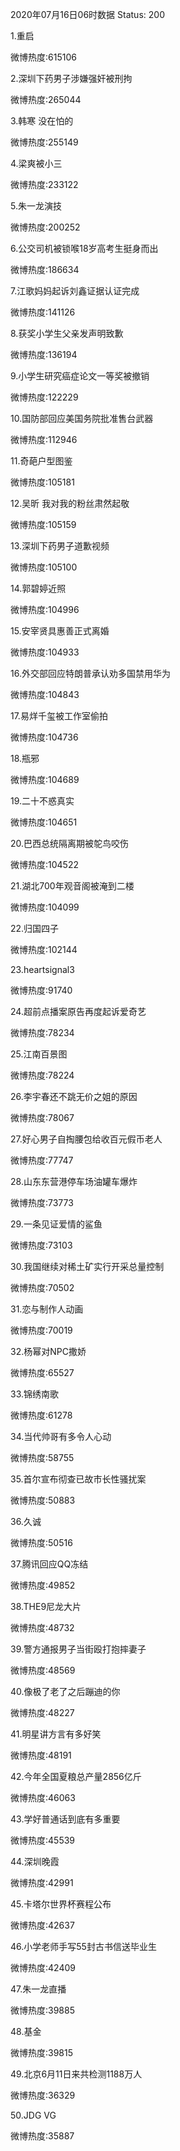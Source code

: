 2020年07月16日06时数据
Status: 200

1.重启

微博热度:615106

2.深圳下药男子涉嫌强奸被刑拘

微博热度:265044

3.韩寒 没在怕的

微博热度:255149

4.梁爽被小三

微博热度:233122

5.朱一龙演技

微博热度:200252

6.公交司机被锁喉18岁高考生挺身而出

微博热度:186634

7.江歌妈妈起诉刘鑫证据认证完成

微博热度:141126

8.获奖小学生父亲发声明致歉

微博热度:136194

9.小学生研究癌症论文一等奖被撤销

微博热度:122229

10.国防部回应美国务院批准售台武器

微博热度:112946

11.奇葩户型图鉴

微博热度:105181

12.吴昕 我对我的粉丝肃然起敬

微博热度:105159

13.深圳下药男子道歉视频

微博热度:105100

14.郭碧婷近照

微博热度:104996

15.安宰贤具惠善正式离婚

微博热度:104933

16.外交部回应特朗普承认劝多国禁用华为

微博热度:104843

17.易烊千玺被工作室偷拍

微博热度:104736

18.瓶邪

微博热度:104689

19.二十不惑真实

微博热度:104651

20.巴西总统隔离期被鸵鸟咬伤

微博热度:104522

21.湖北700年观音阁被淹到二楼

微博热度:104099

22.归国四子

微博热度:102144

23.heartsignal3

微博热度:91740

24.超前点播案原告再度起诉爱奇艺

微博热度:78234

25.江南百景图

微博热度:78224

26.李宇春还不跳无价之姐的原因

微博热度:78067

27.好心男子自掏腰包给收百元假币老人

微博热度:77747

28.山东东营港停车场油罐车爆炸

微博热度:73773

29.一条见证爱情的鲨鱼

微博热度:73103

30.我国继续对稀土矿实行开采总量控制

微博热度:70502

31.恋与制作人动画

微博热度:70019

32.杨幂对NPC撒娇

微博热度:65527

33.锦绣南歌

微博热度:61278

34.当代帅哥有多令人心动

微博热度:58755

35.首尔宣布彻查已故市长性骚扰案

微博热度:50883

36.久诚

微博热度:50516

37.腾讯回应QQ冻结

微博热度:49852

38.THE9尼龙大片

微博热度:48732

39.警方通报男子当街殴打抱摔妻子

微博热度:48569

40.像极了老了之后蹦迪的你

微博热度:48227

41.明星讲方言有多好笑

微博热度:48191

42.今年全国夏粮总产量2856亿斤

微博热度:46063

43.学好普通话到底有多重要

微博热度:45539

44.深圳晚霞

微博热度:42991

45.卡塔尔世界杯赛程公布

微博热度:42637

46.小学老师手写55封古书信送毕业生

微博热度:42409

47.朱一龙直播

微博热度:39885

48.基金

微博热度:39815

49.北京6月11日来共检测1188万人

微博热度:36329

50.JDG VG

微博热度:35887

